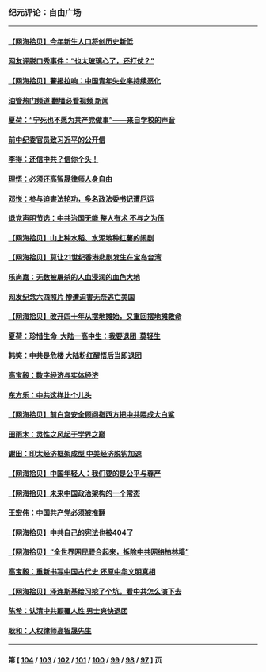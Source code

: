 ### 纪元评论：自由广场
---
#### [【网海拾贝】今年新生人口将创历史新低](../../pages/nsc993/n14000721.md?05210330) 
#### [网友评脱口秀事件：“也太玻璃心了，还打仗？”](../../pages/nsc993/n14000298.md?05210330) 
#### [【网海拾贝】警报拉响：中国青年失业率持续恶化](../../pages/nsc993/n13999281.md?05210330) 
#### [油管热门频道 翻墙必看视频 新闻](ok?05210330)
#### [夏荷：“宁死也不愿为共产党做事”——来自学校的声音](../../pages/nsc993/n13998694.md?05210330) 
#### [前中纪委官员致习近平的公开信](../../pages/nsc993/n13995804.md?05210330) 
#### [李得：还信中共？信你个头！](../../pages/nsc993/n13996136.md?05210330) 
#### [理悟：必须还高智晟律师人身自由](../../pages/nsc993/n13995715.md?05210330) 
#### [邓悦：参与迫害法轮功，多名政法委书记遭厄运](../../pages/nsc993/n13995336.md?05210330) 
#### [退党声明节选：中共治国无能 整人有术 不与之为伍](../../pages/nsc993/n13995312.md?05210330) 
#### [【网海拾贝】山上种水稻、水泥地种红薯的闹剧](../../pages/nsc993/n13994499.md?05210330) 
#### [【网海拾贝】莫让21世纪香港悲剧发生在宝岛台湾](../../pages/nsc993/n13993582.md?05210330) 
#### [乐尚嘉：无数被屠杀的人血浸润的血色大地](../../pages/nsc993/n13992819.md?05210330) 
#### [网发纪念六四照片 惨遭迫害无奈逃亡美国](../../pages/nsc993/n13992080.md?05210330) 
#### [【网海拾贝】改开四十年从摆地摊始，又重回摆地摊救命](../../pages/nsc993/n13991072.md?05210330) 
#### [夏荷：珍惜生命  大陆一高中生：我要退团  莫轻生](../../pages/nsc993/n13991106.md?05210330) 
#### [韩笑：中共是危楼 大陆粉红醒悟后当即退团](../../pages/nsc993/n13990174.md?05210330) 
#### [高宝毅：数字经济与实体经济](../../pages/nsc993/n13990217.md?05210330) 
#### [东方乐：中共这样比个儿头](../../pages/nsc993/n13990205.md?05210330) 
#### [【网海拾贝】前白宫安全顾问指西方把中共喂成大白鲨](../../pages/nsc993/n13989997.md?05210330) 
#### [田雨木：灵性之风起于学界之巅](../../pages/nsc993/n13989995.md?05210330) 
#### [谢田：印太经济框架成型 中美经济脱钩加速](../../pages/nsc993/n13989200.md?05210330) 
#### [【网海拾贝】中国年轻人：我们要的是公平与尊严](../../pages/nsc993/n13989370.md?05210330) 
#### [【网海拾贝】未来中国政治架构的一个常态](../../pages/nsc993/n13989013.md?05210330) 
#### [王宏伟：中国共产党必须被推翻](../../pages/nsc993/n13988942.md?05210330) 
#### [【网海拾贝】中共自己的宪法也被404了](../../pages/nsc993/n13987067.md?05210330) 
#### [【网海拾贝】“全世界网民联合起来，拆除中共网络柏林墙”](../../pages/nsc993/n13986349.md?05210330) 
#### [高宝毅：重新书写中国古代史 还原中华文明真相](../../pages/nsc993/n13986309.md?05210330) 
#### [【网海拾贝】泽连斯基给习挖了个坑，看中共怎么演下去](../../pages/nsc993/n13985737.md?05210330) 
#### [陈希：认清中共颠覆人性 男士爽快退团](../../pages/nsc993/n13985699.md?05210330) 
#### [耿和：人权律师高智晟先生](../../pages/nsc993/n13985357.md?05210330) 

---
#### 第 [ [104](./104.md?05210330) / [103](./103.md?05210330) / [102](./102.md?05210330) / [101](./101.md?05210330) / [100](./100.md?05210330) / [99](./99.md?05210330) / [98](./98.md?05210330) / [97](./97.md?05210330) ] 页
